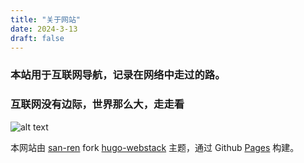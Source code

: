 ```yaml
---
title: "关于网站"
date: 2024-3-13
draft: false
---
```



### 本站用于互联网导航，记录在网络中走过的路。

### 互联网没有边际，世界那么大，走走看


![alt text](image.png)

































本网站由 [san-ren](https://github.com/san-ren) fork [hugo-webstack](https://github.com/oulh/hugo-webstack) 主题，通过 Github [Pages](https://pages.github.com/) 构建。



